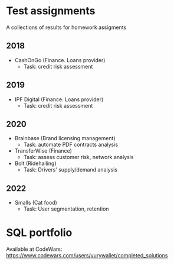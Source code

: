 # Test assignments

A collections of results for homework assigments

## 2018
- CashOnGo (Finance. Loans provider)
  - Task: credit risk assessment
 
## 2019
- IPF Digital (Finance. Loans provider)
  - Task: credit risk assessment 
 
## 2020
- Brainbase (Brand licensing management) 
  -  Task: automate PDF contracts analysis
- TransferWise (Finance)
  - Task: assess customer risk, network analysis
- Bolt (Ridehailing)
  - Task: Drivers' supply/demand analysis

## 2022
- Smalls (Cat food) 
  - Task: User segmentation, retention

# SQL portfolio
Available at CodeWars: https://www.codewars.com/users/yurywallet/completed_solutions
